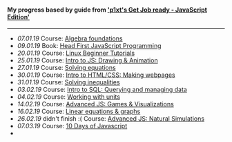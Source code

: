 #### My progress based by guide from ['p1xt's Get Job ready - JavaScript Edition'](https://github.com/P1xt/p1xt-guides/blob/master/job-ready-javascript-edition-3.0.md)
---
- *07.01.19* Course: [Algebra foundations](https://www.khanacademy.org/math/algebra/introduction-to-algebra)
- *09.01.19* Book: [Head First JavaScript Programming](https://www.oreilly.com/library/view/head-first-javascript/9781449340124/)
- *20.01.19* Course: [Linux Beginner Tutorials](https://www.linux.org/forums/linux-beginner-tutorials.123/)
- *25.01.19* Course: [Intro to JS: Drawing & Animation](https://www.khanacademy.org/computing/computer-programming/programming)
- *27.01.19* Course: [Solving equations](https://www.khanacademy.org/math/algebra/one-variable-linear-equations)
- *30.01.19* Course: [Intro to HTML/CSS: Making webpages](https://www.khanacademy.org/computing/computer-programming/sql)
- *31.01.19* Course: [Solving inequalities](https://www.khanacademy.org/math/algebra/one-variable-linear-inequalities)
- *03.02.19* Course: [Intro to SQL: Querying and managing data](https://www.khanacademy.org/computing/computer-programming/sql)
- *04.02.19* Course: [Working with units](https://www.khanacademy.org/math/algebra/units-in-modeling)
- *14.02.19* Course: [Advanced JS: Games & Visualizations](https://www.khanacademy.org/computing/computer-programming/programming-games-visualizations)
- *16.02.19* Course: [Linear equations & graphs](https://www.khanacademy.org/math/algebra/two-var-linear-equations)
- *26.02.19* didn't finish :( Course: [Advanced JS: Natural Simulations](https://www.khanacademy.org/computing/computer-programming/programming-natural-simulations)
- *07.03.19* Course: [10 Days of Javascript](https://www.hackerrank.com/domains/tutorials/10-days-of-javascript)
- 
